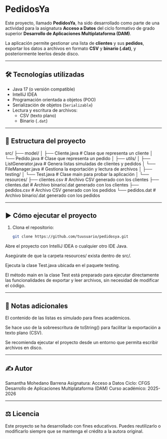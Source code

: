
# PedidosYa

Este proyecto, llamado **PedidosYa**, ha sido desarrollado como parte de una actividad para la asignatura **Acceso a Datos** del ciclo formativo de grado superior **Desarrollo de Aplicaciones Multiplataforma (DAM)**.  

La aplicación permite gestionar una lista de **clientes** y sus **pedidos**, exportar los datos a archivos en formato **CSV** y **binario (.dat)**, y posteriormente leerlos desde disco.

---

## 🛠 Tecnologías utilizadas

- Java 17 (o versión compatible)
- IntelliJ IDEA
- Programación orientada a objetos (POO)
- Serialización de objetos (`Serializable`)
- Lectura y escritura de archivos:
  - CSV (texto plano)
  - Binario (`.dat`)

---

## 📁 Estructura del proyecto

src/
├── model/
│ ├── Cliente.java # Clase que representa un cliente
│ └── Pedido.java # Clase que representa un pedido
│
├── utils/
│ ├── ListGenerator.java # Genera listas simuladas de clientes y pedidos
│ └── FileManager.java # Gestiona la exportación y lectura de archivos
│
├── testing/
│ └── Test.java # Clase main para probar la aplicación
│
└── resources/
├── clientes.csv # Archivo CSV generado con los clientes
├── clientes.dat # Archivo binario/.dat generado con los clientes
├── pedidos.csv # Archivo CSV generado con los pedidos
└── pedidos.dat # Archivo binario/.dat generado con los pedidos

---

## ▶️ Cómo ejecutar el proyecto

1. Clona el repositorio:
   ```bash
   git clone https://github.com/tuusuario/pedidosya.git
Abre el proyecto con IntelliJ IDEA o cualquier otro IDE Java.

Asegúrate de que la carpeta resources/ exista dentro de src/.

Ejecuta la clase Test.java ubicada en el paquete testing.

El método main en la clase Test está preparado para ejecutar directamente 
las funcionalidades de exportar y leer archivos, sin necesidad de modificar el código.

---

## 📌 Notas adicionales

El contenido de las listas es simulado para fines académicos.

Se hace uso de la sobreescritura de toString() para facilitar la exportación a texto plano (CSV).

Se recomienda ejecutar el proyecto desde un entorno que permita escribir archivos en disco.

---

## ✍️ Autor

Samantha Mohedano Barrena
Asignatura: Acceso a Datos
Ciclo: CFGS Desarrollo de Aplicaciones Multiplataforma (DAM)
Curso académico: 2025-2026

---

## ⚖️ Licencia

Este proyecto se ha desarrollado con fines educativos. Puedes reutilizarlo o modificarlo siempre que se mantenga el crédito a la autora original.


